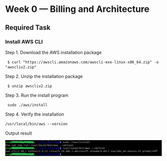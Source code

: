 # Week 0 — Billing and Architecture

## Required Task

### Install AWS CLI

Step 1. Download the AWS installation package
```
 $ curl "https://awscli.amazonaws.com/awscli-exe-linux-x86_64.zip" -o "awscliv2.zip"
 ```
 Step 2. Unzip the installation package
```
 $ unzip awscliv2.zip
```
 Step 3. Run the install program
```
 sudo ./aws/install
```
 Step 4. Verify the installation
```
/usr/local/bin/aws --version
```
Output result

![INSTALLING AWS CLI](assets/install_cli_proof.jpg)

